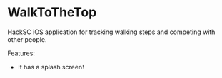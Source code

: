 WalkToTheTop
============

HackSC iOS application for tracking walking steps and competing with other people.


Features:
* It has a splash screen!
